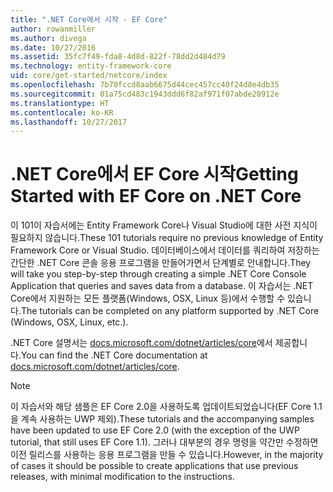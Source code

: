 ```yaml
---
title: ".NET Core에서 시작 - EF Core"
author: rowanmiller
ms.author: divega
ms.date: 10/27/2016
ms.assetid: 35fc7f49-fda8-4d8d-822f-78dd2d484d79
ms.technology: entity-framework-core
uid: core/get-started/netcore/index
ms.openlocfilehash: 7b70fccd8aab6675d44cec457cc40f24d8e4db35
ms.sourcegitcommit: 01a75cd483c1943ddd6f82af971f07abde20912e
ms.translationtype: HT
ms.contentlocale: ko-KR
ms.lasthandoff: 10/27/2017
---
```

# <a name="getting-started-with-ef-core-on-net-core"></a><span data-ttu-id="b596b-102">.NET Core에서 EF Core 시작</span><span class="sxs-lookup"><span data-stu-id="b596b-102">Getting Started with EF Core on .NET Core</span></span>

<span data-ttu-id="b596b-103">이 101이 자습서에는 Entity Framework Core나 Visual Studio에 대한 사전 지식이 필요하지 않습니다.</span><span class="sxs-lookup"><span data-stu-id="b596b-103">These 101 tutorials require no previous knowledge of Entity Framework Core or Visual Studio.</span></span> <span data-ttu-id="b596b-104">데이터베이스에서 데이터를 쿼리하여 저장하는 간단한 .NET Core 콘솔 응용 프로그램을 만들어가면서 단계별로 안내합니다.</span><span class="sxs-lookup"><span data-stu-id="b596b-104">They will take you step-by-step through creating a simple .NET Core Console Application that queries and saves data from a database.</span></span> <span data-ttu-id="b596b-105">이 자습서는 .NET Core에서 지원하는 모든 플랫폼(Windows, OSX, Linux 등)에서 수행할 수 있습니다.</span><span class="sxs-lookup"><span data-stu-id="b596b-105">The tutorials can be completed on any platform supported by .NET Core (Windows, OSX, Linux, etc.).</span></span>

<span data-ttu-id="b596b-106">.NET Core 설명서는 [docs.microsoft.com/dotnet/articles/core](https://docs.microsoft.com/dotnet/articles/core/)에서 제공합니다.</span><span class="sxs-lookup"><span data-stu-id="b596b-106">You can find the .NET Core documentation at [docs.microsoft.com/dotnet/articles/core](https://docs.microsoft.com/dotnet/articles/core/).</span></span>

> [!NOTE]  
> <span data-ttu-id="b596b-107">이 자습서와 해당 샘플은 EF Core 2.0을 사용하도록 업데이트되었습니다(EF Core 1.1을 계속 사용하는 UWP 제외).</span><span class="sxs-lookup"><span data-stu-id="b596b-107">These tutorials and the accompanying samples have been updated to use EF Core 2.0 (with the exception of the UWP tutorial, that still uses EF Core 1.1).</span></span> <span data-ttu-id="b596b-108">그러나 대부분의 경우 명령을 약간만 수정하면 이전 릴리스를 사용하는 응용 프로그램을 만들 수 있습니다.</span><span class="sxs-lookup"><span data-stu-id="b596b-108">However, in the majority of cases it should be possible to create applications that use previous releases, with minimal modification to the instructions.</span></span>
